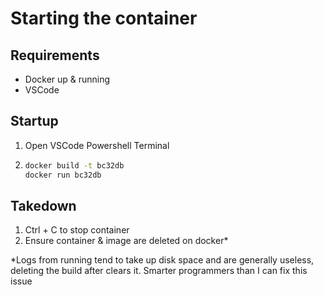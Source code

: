 # Starting the container
## Requirements
- Docker up & running
- VSCode
## Startup
1. Open VSCode Powershell Terminal
2. ```bash
   docker build -t bc32db
   docker run bc32db

## Takedown
1. Ctrl + C to stop container
2. Ensure container & image are deleted on docker*

*Logs from running tend to take up disk space and are generally useless, deleting the build after clears it. Smarter programmers than I can fix this issue
